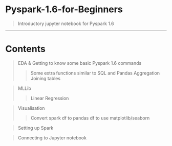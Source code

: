 # Pyspark-1.6-for-Beginners
> Introductory jupyter notebook for Pyspark 1.6
<hr>

# Contents
> EDA & Getting to know some basic Pyspark 1.6 commands
>> Some extra functions similar to SQL and Pandas Aggregation
>> Joining tables

> MLLib
>> Linear Regression

> Visualisation
>> Convert spark df to pandas df to use matplotlib/seaborn

> Setting up Spark

> Connecting to Jupyter notebook
